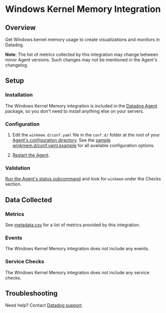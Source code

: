 # Windows Kernel Memory Integration

## Overview

Get Windows kernel memory usage to create visualizations and monitors in Datadog.

**Note**: The list of metrics collected by this integration may change between minor Agent versions. Such changes may not be mentioned in the Agent's changelog.

## Setup

### Installation

The Windows Kernel Memory integration is included in the [Datadog Agent][1] package, so you don't need to install anything else on your servers.

### Configuration

1. Edit the `winkmem.d/conf.yaml` file in the `conf.d/` folder at the root of your [Agent's configuration directory][2]. See the [sample winkmem.d/conf.yaml.example][3] for all available configuration options.

2. [Restart the Agent][4].

### Validation

[Run the Agent's status subcommand][6] and look for `winkmem` under the Checks section.

## Data Collected

### Metrics

See [metadata.csv][6] for a list of metrics provided by this integration.

### Events

The Windows Kernel Memory integration does not include any events.

### Service Checks

The Windows Kernel Memory integration does not include any service checks.

## Troubleshooting

Need help? Contact [Datadog support][5].

[1]: https://app.datadoghq.com/account/settings#agent
[2]: https://docs.datadoghq.com/agent/guide/agent-configuration-files/#agent-configuration-directory
[3]: https://github.com/DataDog/datadog-agent/blob/master/cmd/agent/dist/conf.d/winkmem.d/conf.yaml.example
[4]: https://docs.datadoghq.com/agent/guide/agent-commands/#start-stop-and-restart-the-agent
[5]: https://docs.datadoghq.com/help/
[6]: https://github.com/DataDog/integrations-core/blob/master/winkmem/metadata.csv